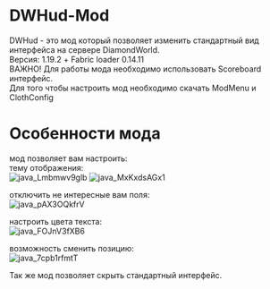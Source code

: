 # DWHud-Mod
DWHud - это мод который позволяет изменить стандартный вид интерфейса на сервере DiamondWorld. <br />
Версия: 1.19.2 + Fabric loader 0.14.11 <br />
ВАЖНО! Для работы мода необходимо использовать Scoreboard интерфейс. <br />
Для того чтобы настроить мод необходимо скачать ModMenu и ClothConfig
# Особенности мода
мод позволяет вам настроить:  <br />
тему отображения: <br />
![java_Lmbmwv9glb](https://user-images.githubusercontent.com/70453716/206802544-4124fb9e-3acd-4e72-87ac-b2b748362f2c.png)
![java_MxKxdsAGx1](https://user-images.githubusercontent.com/70453716/206802609-df5c41e5-7353-408f-8563-e486397941b4.png)

отключить не интересные вам поля: <br />
![java_pAX3OQkfrV](https://user-images.githubusercontent.com/70453716/206802641-273c8612-5da2-4821-b03e-6e5a9ab6f146.png)

настроить цвета текста: <br />
![java_FOJnV3fXB6](https://user-images.githubusercontent.com/70453716/206802740-0b59131f-9c0e-4bf9-b0bf-80c2d1571e1c.png)

возможность сменить позицию: <br />
![java_7cpb1rfmtT](https://user-images.githubusercontent.com/70453716/206802796-d520653d-9c3a-424b-9976-ee8e6257ff37.png)

Так же мод позволяет скрыть стандартный интерфейс. <br />
